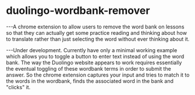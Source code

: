 # duolingo-wordbank-remover


---A chrome extension to allow users to remove the word bank on lessons so that they can actually get some practice reading and thinking about how to translate rather than just selecting the word without ever thinking about it.

---Under development. Currently have only a minimal working example which allows you to toggle a button to enter text instead of using the word bank. The way the Duolingo website appears to work requires essentially the eventual toggling of these wordbank terms in order to submit the answer. So the chrome extension captures your input and tries to match it to the words in the wordbank, finds the associated word in the bank and "clicks" it.